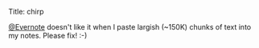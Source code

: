 Title: chirp

<a href="http://twitter.com/Evernote">@Evernote</a> doesn't like it when I paste largish (~150K) chunks of text into my notes. Please fix! :-)
